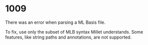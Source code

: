 # 1009

There was an error when parsing a ML Basis file.

To fix, use only the subset of MLB syntax Millet understands. Some features, like string paths and annotations, are not supported.
